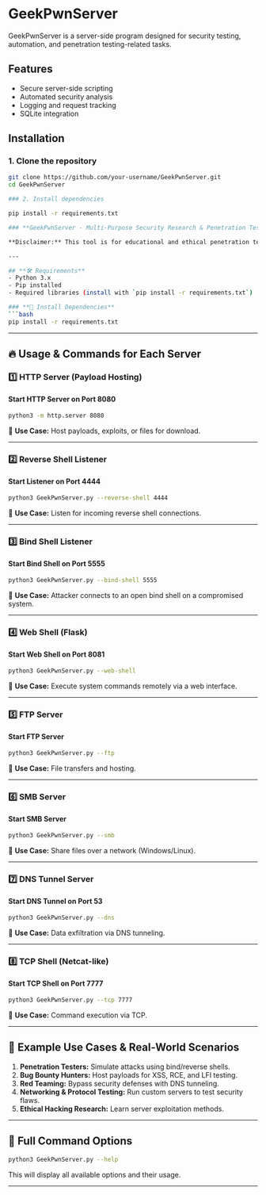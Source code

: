 # GeekPwnServer  

GeekPwnServer is a server-side program designed for security testing, automation, and penetration testing-related tasks.

## Features  
- Secure server-side scripting  
- Automated security analysis  
- Logging and request tracking  
- SQLite integration  

## Installation  

### 1. Clone the repository  
```bash
git clone https://github.com/your-username/GeekPwnServer.git
cd GeekPwnServer

### 2. Install dependencies

pip install -r requirements.txt

### **GeekPwnServer - Multi-Purpose Security Research & Penetration Testing Server**  

**Disclaimer:** This tool is for educational and ethical penetration testing purposes only. Unauthorized use is illegal.  

---

## **🛠 Requirements**
- Python 3.x  
- Pip installed  
- Required libraries (install with `pip install -r requirements.txt`)

### **📌 Install Dependencies**
```bash
pip install -r requirements.txt
```

---

## **🔥 Usage & Commands for Each Server**

### **1️⃣ HTTP Server (Payload Hosting)**
#### **Start HTTP Server on Port 8080**
```bash
python3 -m http.server 8080
```
📌 **Use Case:** Host payloads, exploits, or files for download.

---

### **2️⃣ Reverse Shell Listener**
#### **Start Listener on Port 4444**
```bash
python3 GeekPwnServer.py --reverse-shell 4444
```
📌 **Use Case:** Listen for incoming reverse shell connections.

---

### **3️⃣ Bind Shell Listener**
#### **Start Bind Shell on Port 5555**
```bash
python3 GeekPwnServer.py --bind-shell 5555
```
📌 **Use Case:** Attacker connects to an open bind shell on a compromised system.

---

### **4️⃣ Web Shell (Flask)**
#### **Start Web Shell on Port 8081**
```bash
python3 GeekPwnServer.py --web-shell
```
📌 **Use Case:** Execute system commands remotely via a web interface.

---

### **5️⃣ FTP Server**
#### **Start FTP Server**
```bash
python3 GeekPwnServer.py --ftp
```
📌 **Use Case:** File transfers and hosting.

---

### **6️⃣ SMB Server**
#### **Start SMB Server**
```bash
python3 GeekPwnServer.py --smb
```
📌 **Use Case:** Share files over a network (Windows/Linux).

---

### **7️⃣ DNS Tunnel Server**
#### **Start DNS Tunnel on Port 53**
```bash
python3 GeekPwnServer.py --dns
```
📌 **Use Case:** Data exfiltration via DNS tunneling.

---

### **8️⃣ TCP Shell (Netcat-like)**
#### **Start TCP Shell on Port 7777**
```bash
python3 GeekPwnServer.py --tcp 7777
```
📌 **Use Case:** Command execution via TCP.

---

## **📌 Example Use Cases & Real-World Scenarios**

1. **Penetration Testers:** Simulate attacks using bind/reverse shells.  
2. **Bug Bounty Hunters:** Host payloads for XSS, RCE, and LFI testing.  
3. **Red Teaming:** Bypass security defenses with DNS tunneling.  
4. **Networking & Protocol Testing:** Run custom servers to test security flaws.  
5. **Ethical Hacking Research:** Learn server exploitation methods.

---

## **🔧 Full Command Options**
```bash
python3 GeekPwnServer.py --help
```
This will display all available options and their usage.

---

